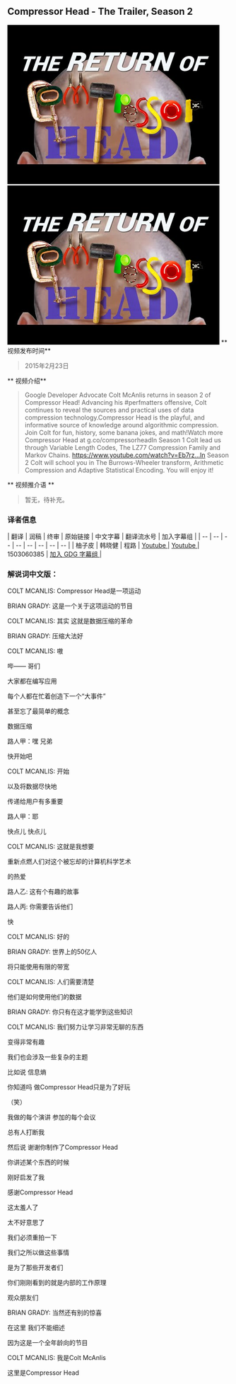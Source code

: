 ## Compressor Head - The Trailer, Season 2

![video_screenshot](images/o5hzkxXdCwk.jpg)
![](o5hzkxXdCwk.jpg)
** 视频发布时间**
 
> 2015年2月23日

** 视频介绍**

> Google Developer Advocate Colt McAnlis returns in season 2 of Compressor Head! Advancing his #perfmatters offensive, Colt continues to reveal the sources and practical uses of data compression technology.Compressor Head is the playful, and informative source of knowledge around algorithmic compression. Join Colt for fun, history, some banana jokes, and math!Watch more Compressor Head at g.co/compressorheadIn Season 1 Colt lead us through Variable Length Codes, The LZ77 Compression Family and Markov Chains. https://www.youtube.com/watch?v=Eb7rz...In Season 2 Colt will school you in The Burrows-Wheeler transform, Arithmetic Compression and Adaptive Statistical Encoding. You will enjoy it!

** 视频推介语 **

>  暂无，待补充。


### 译者信息

| 翻译 | 润稿 | 终审 | 原始链接 | 中文字幕 |  翻译流水号  |  加入字幕组  |
| -- | -- | -- | -- | -- |  -- | -- | -- |
| 柚子皮 | 韩晓健 | 程路 | [ Youtube ]( https://www.youtube.com/watch?v=o5hzkxXdCwk )  |  [ Youtube ]( https://www.youtube.com/watch?v=yG109NvfJXs ) | 1503060385 | [ 加入 GDG 字幕组 ]( http://www.gfansub.com/join_translator )  |



### 解说词中文版：

COLT MCANLIS: Compressor Head是一项运动

BRIAN GRADY: 这是一个关于这项运动的节目

COLT MCANLIS: 其实  这就是数据压缩的革命

BRIAN GRADY: 压缩大法好


COLT MCANLIS: 嗷

哔——  哥们

大家都在编写应用

每个人都在忙着创造下一个“大事件”

甚至忘了最简单的概念

数据压缩

路人甲：嘿  兄弟

快开始吧

COLT MCANLIS: 开始

以及将数据尽快地

传递给用户有多重要

路人甲：耶

快点儿  快点儿

COLT MCANLIS: 这就是我想要

重新点燃人们对这个被忘却的计算机科学艺术

的热爱

路人乙: 这有个有趣的故事

路人丙: 你需要告诉他们

快

COLT MCANLIS: 好的

BRIAN GRADY: 世界上的50亿人

将只能使用有限的带宽

COLT MCANLIS: 人们需要清楚

他们是如何使用他们的数据

BRIAN GRADY: 你只有在这才能学到这些知识

COLT MCANLIS: 我们努力让学习非常无聊的东西

变得非常有趣

我们也会涉及一些复杂的主题

比如说  信息熵

你知道吗  做Compressor Head只是为了好玩

（笑）

我做的每个演讲  参加的每个会议

总有人打断我

然后说  谢谢你制作了Compressor Head

你讲述某个东西的时候

刚好启发了我

感谢Compressor Head

这太羞人了

太不好意思了

我们必须重拍一下

我们之所以做这些事情

是为了那些开发者们

你们刚刚看到的就是内部的工作原理

观众朋友们

BRIAN GRADY: 当然还有别的惊喜

在这里  我们不能细述

因为这是一个全年龄向的节目

COLT MCANLIS: 我是Colt McAnlis

这里是Compressor Head